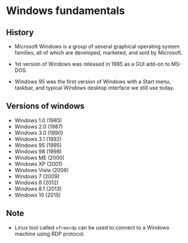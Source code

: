 # Windows fundamentals

## History

- Microsoft Windows is a group of several graphical operating system families, all of which are developed, marketed, and sold by Microsoft.

- 1st version of Windows was released in 1985 as a GUI add-on to MS-DOS.

- Windows 95 was the first version of Windows with a Start menu, taskbar, and typical Windows desktop interface we still use today.

## Versions of windows

- Windows 1.0 (1985)
- Windows 2.0 (1987)
- Windows 3.0 (1990)
- Windows 3.1 (1992)
- Windows 95 (1995)
- Windows 98 (1998)
- Windows ME (2000)
- Windows XP (2001)
- Windows Vista (2006)
- Windows 7 (2009)
- Windows 8 (2012)
- Windows 8.1 (2013)
- Windows 10 (2015)


## Note

- Linux tool called `xfreerdp` can be used to connect to a Windows machine using RDP protocol.
